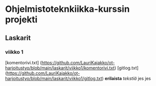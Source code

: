 # Ohjelmistoteknkiikka-kurssin projekti

## Laskarit

### viikko 1
[komentorivi.txt] (https://github.com/LauriKajakko/ot-harjoitustyo/blob/main/laskarit/viikko1/komentorivi.txt)
[gitlog.txt] (https://github.com/LauriKajakko/ot-harjoitustyo/blob/main/laskarit/viikko1/gitlog.txt)
__erilaista__ *tekstiä* jes jes

